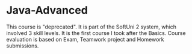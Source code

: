 # Java-Advanced
This course is "deprecated". It is part of the SoftUni 2 system, which involved 3 skill levels. It is the first course I took after the Basics. Course evaluation is based on Exam, Teamwork project and Homework submissions.
